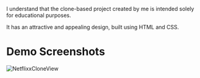 I understand that the clone-based project created by me is intended solely for educational purposes.

It has an attractive and appealing design, built using HTML and CSS.

# Demo Screenshots

![NetflixxCloneView](https://github.com/Vartikaguptaa/vartika_INBT02361/assets/126354055/f8b798ec-583c-4bab-9956-b377a9c59466)
